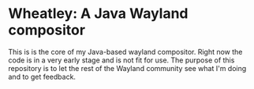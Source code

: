 # Wheatley: A Java Wayland compositor

This is is the core of my Java-based wayland compositor.  Right now the code is
in a very early stage and is not fit for use.  The purpose of this repository
is to let the rest of the Wayland community see what I'm doing and to get
feedback.

